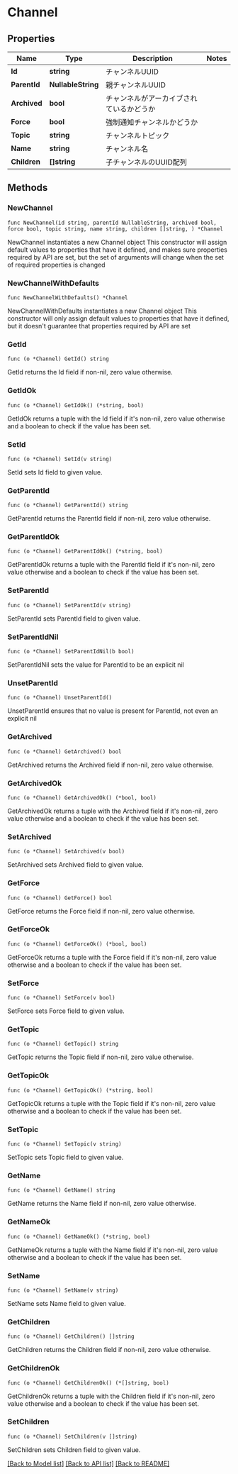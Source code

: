 # Channel

## Properties

Name | Type | Description | Notes
------------ | ------------- | ------------- | -------------
**Id** | **string** | チャンネルUUID | 
**ParentId** | **NullableString** | 親チャンネルUUID | 
**Archived** | **bool** | チャンネルがアーカイブされているかどうか | 
**Force** | **bool** | 強制通知チャンネルかどうか | 
**Topic** | **string** | チャンネルトピック | 
**Name** | **string** | チャンネル名 | 
**Children** | **[]string** | 子チャンネルのUUID配列 | 

## Methods

### NewChannel

`func NewChannel(id string, parentId NullableString, archived bool, force bool, topic string, name string, children []string, ) *Channel`

NewChannel instantiates a new Channel object
This constructor will assign default values to properties that have it defined,
and makes sure properties required by API are set, but the set of arguments
will change when the set of required properties is changed

### NewChannelWithDefaults

`func NewChannelWithDefaults() *Channel`

NewChannelWithDefaults instantiates a new Channel object
This constructor will only assign default values to properties that have it defined,
but it doesn't guarantee that properties required by API are set

### GetId

`func (o *Channel) GetId() string`

GetId returns the Id field if non-nil, zero value otherwise.

### GetIdOk

`func (o *Channel) GetIdOk() (*string, bool)`

GetIdOk returns a tuple with the Id field if it's non-nil, zero value otherwise
and a boolean to check if the value has been set.

### SetId

`func (o *Channel) SetId(v string)`

SetId sets Id field to given value.


### GetParentId

`func (o *Channel) GetParentId() string`

GetParentId returns the ParentId field if non-nil, zero value otherwise.

### GetParentIdOk

`func (o *Channel) GetParentIdOk() (*string, bool)`

GetParentIdOk returns a tuple with the ParentId field if it's non-nil, zero value otherwise
and a boolean to check if the value has been set.

### SetParentId

`func (o *Channel) SetParentId(v string)`

SetParentId sets ParentId field to given value.


### SetParentIdNil

`func (o *Channel) SetParentIdNil(b bool)`

 SetParentIdNil sets the value for ParentId to be an explicit nil

### UnsetParentId
`func (o *Channel) UnsetParentId()`

UnsetParentId ensures that no value is present for ParentId, not even an explicit nil
### GetArchived

`func (o *Channel) GetArchived() bool`

GetArchived returns the Archived field if non-nil, zero value otherwise.

### GetArchivedOk

`func (o *Channel) GetArchivedOk() (*bool, bool)`

GetArchivedOk returns a tuple with the Archived field if it's non-nil, zero value otherwise
and a boolean to check if the value has been set.

### SetArchived

`func (o *Channel) SetArchived(v bool)`

SetArchived sets Archived field to given value.


### GetForce

`func (o *Channel) GetForce() bool`

GetForce returns the Force field if non-nil, zero value otherwise.

### GetForceOk

`func (o *Channel) GetForceOk() (*bool, bool)`

GetForceOk returns a tuple with the Force field if it's non-nil, zero value otherwise
and a boolean to check if the value has been set.

### SetForce

`func (o *Channel) SetForce(v bool)`

SetForce sets Force field to given value.


### GetTopic

`func (o *Channel) GetTopic() string`

GetTopic returns the Topic field if non-nil, zero value otherwise.

### GetTopicOk

`func (o *Channel) GetTopicOk() (*string, bool)`

GetTopicOk returns a tuple with the Topic field if it's non-nil, zero value otherwise
and a boolean to check if the value has been set.

### SetTopic

`func (o *Channel) SetTopic(v string)`

SetTopic sets Topic field to given value.


### GetName

`func (o *Channel) GetName() string`

GetName returns the Name field if non-nil, zero value otherwise.

### GetNameOk

`func (o *Channel) GetNameOk() (*string, bool)`

GetNameOk returns a tuple with the Name field if it's non-nil, zero value otherwise
and a boolean to check if the value has been set.

### SetName

`func (o *Channel) SetName(v string)`

SetName sets Name field to given value.


### GetChildren

`func (o *Channel) GetChildren() []string`

GetChildren returns the Children field if non-nil, zero value otherwise.

### GetChildrenOk

`func (o *Channel) GetChildrenOk() (*[]string, bool)`

GetChildrenOk returns a tuple with the Children field if it's non-nil, zero value otherwise
and a boolean to check if the value has been set.

### SetChildren

`func (o *Channel) SetChildren(v []string)`

SetChildren sets Children field to given value.



[[Back to Model list]](../README.md#documentation-for-models) [[Back to API list]](../README.md#documentation-for-api-endpoints) [[Back to README]](../README.md)


